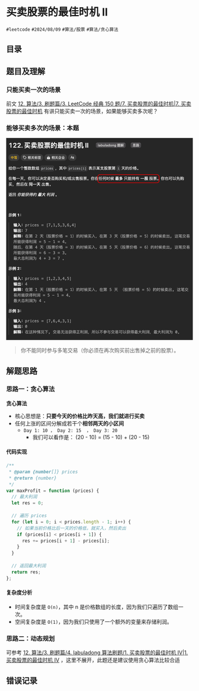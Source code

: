 
# 买卖股票的最佳时机 II


`#leetcode`   `#2024/08/09`  `#算法/股票`   `#算法/贪心算法` 


## 目录
<!-- toc -->
 ## 题目及理解 

### 只能买卖一次的场景

前文 [12. 算法/3. 刷题篇/3. LeetCode 经典 150 题/7.  买卖股票的最佳时机|7.  买卖股票的最佳时机](/post/3920577f42545f7d833a1d1b85ca157d.html#12-算法/3-刷题篇/3-LeetCode-经典-150-题/7--买卖股票的最佳时机|7--买卖股票的最佳时机) 有讲只能买卖一次的场景，如果能够买卖多次呢？

### 能够买卖多次的场景：本题

![图片&文件](./files/Pastedimage20240809084132.png)

> 你不能同时参与多笔交易（你必须在再次购买前出售掉之前的股票）。

## 解题思路

### 思路一：贪心算法

**贪心算法** 

- 核心思想是：**只要今天的价格比昨天高，我们就进行买卖**
- 任何上涨的区间分解成若干个**相邻两天的小区间**
	- `Day 1: 10 ， Day 2: 15  ， Day 3: 20`
		- 我们可以看作是： (20 - 10) = (15 - 10) + (20 - 15)

#### 代码实现

```javascript
/**
 * @param {number[]} prices
 * @return {number}
 */
var maxProfit = function (prices) {
  // 最大利润
  let res = 0;

  // 遍历 prices
  for (let i = 0; i < prices.length - 1; i++) {
    // 如果当前价格比后一天的价格低，就买入，然后卖出
    if (prices[i] < prices[i + 1]) {
      res += prices[i + 1] - prices[i];
    }
  }

  // 返回最大利润
  return res;
};

```

#### 复杂度分析

- 时间复杂度是 `O(n)`，其中 n 是价格数组的长度，因为我们只遍历了数组一次。 
- 空间复杂度是 `O(1)`，因为我们只使用了一个额外的变量来存储利润。

### 思路二：动态规划

可参考 [12. 算法/3. 刷题篇/4. labuladong 算法刷题/1.  买卖股票的最佳时机 IV|1.  买卖股票的最佳时机 IV](/post/3920577f42545f7d833a1d1b85ca157d.html#12-算法/3-刷题篇/4-labuladong-算法刷题/1--买卖股票的最佳时机-IV|1--买卖股票的最佳时机-IV) ，这里不展开，此题还是建议使用贪心算法比较合适

## 错误记录

